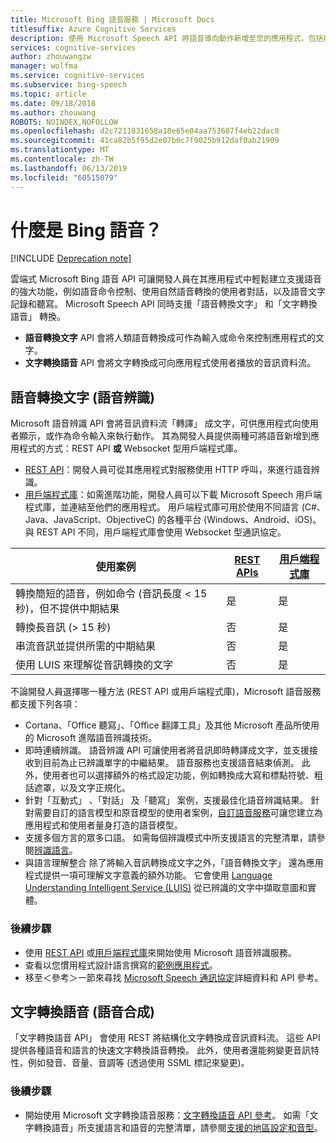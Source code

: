 ```yaml
---
title: Microsoft Bing 語音服務 | Microsoft Docs
titlesuffix: Azure Cognitive Services
description: 使用 Microsoft Speech API 將語音導向動作新增至您的應用程式，包括與使用者的即時互動。
services: cognitive-services
author: zhouwangzw
manager: wolfma
ms.service: cognitive-services
ms.subservice: bing-speech
ms.topic: article
ms.date: 09/18/2018
ms.author: zhouwang
ROBOTS: NOINDEX,NOFOLLOW
ms.openlocfilehash: d2c7211831658a18e65e04aa753607f4eb22dac8
ms.sourcegitcommit: 41ca82b5f95d2e07b0c7f9025b912daf0ab21909
ms.translationtype: MT
ms.contentlocale: zh-TW
ms.lasthandoff: 06/13/2019
ms.locfileid: "60515079"
---
```

# <a name="what-is-bing-speech"></a>什麼是 Bing 語音？

[!INCLUDE [Deprecation note](../../../includes/cognitive-services-bing-speech-api-deprecation-note.md)]

雲端式 Microsoft Bing 語音 API 可讓開發人員在其應用程式中輕鬆建立支援語音的強大功能，例如語音命令控制、使用自然語音轉換的使用者對話，以及語音文字記錄和聽寫。 Microsoft Speech API 同時支援「語音轉換文字」  和「文字轉換語音」  轉換。

- **語音轉換文字** API 會將人類語音轉換成可作為輸入或命令來控制應用程式的文字。
- **文字轉換語音** API 會將文字轉換成可向應用程式使用者播放的音訊資料流。

## <a name="speech-to-text-speech-recognition"></a>語音轉換文字 (語音辨識)

Microsoft 語音辨識 API 會將音訊資料流「轉譯」  成文字，可供應用程式向使用者顯示，或作為命令輸入來執行動作。 其為開發人員提供兩種可將語音新增到應用程式的方式：REST API **或** Websocket 型用戶端程式庫。

- [REST API](GetStarted/GetStartedREST.md)：開發人員可從其應用程式對服務使用 HTTP 呼叫，來進行語音辨識。
- [用戶端程式庫](GetStarted/GetStartedClientLibraries.md)：如需進階功能，開發人員可以下載 Microsoft Speech 用戶端程式庫，並連結至他們的應用程式。  用戶端程式庫可用於使用不同語言 (C#、Java、JavaScript、ObjectiveC) 的各種平台 (Windows、Android、iOS)。 與 REST API 不同，用戶端程式庫會使用 Websocket 型通訊協定。

| 使用案例 | [REST APIs](GetStarted/GetStartedREST.md) | [用戶端程式庫](GetStarted/GetStartedClientLibraries.md) |
|-----|-----|-----|
| 轉換簡短的語音，例如命令 (音訊長度 < 15 秒)，但不提供中期結果 | 是 | 是 |
| 轉換長音訊 (> 15 秒) | 否 | 是 |
| 串流音訊並提供所需的中期結果 | 否 | 是 |
| 使用 LUIS 來理解從音訊轉換的文字 | 否 | 是 |

不論開發人員選擇哪一種方法 (REST API 或用戶端程式庫)，Microsoft 語音服務都支援下列各項：

- Cortana、「Office 聽寫」、「Office 翻譯工具」及其他 Microsoft 產品所使用的 Microsoft 進階語音辨識技術。
- 即時連續辨識。 語音辨識 API 可讓使用者將音訊即時轉譯成文字，並支援接收到目前為止已辨識單字的中繼結果。 語音服務也支援語音結束偵測。 此外，使用者也可以選擇額外的格式設定功能，例如轉換成大寫和標點符號、粗話遮罩，以及文字正規化。
- 針對「互動式」  、「對話」  及「聽寫」  案例，支援最佳化語音辨識結果。 針對需要自訂的語言模型和原音模型的使用者案例，[自訂語音服務](../custom-speech-service/cognitive-services-custom-speech-home.md)可讓您建立為應用程式和使用者量身打造的語音模型。
- 支援多個方言的眾多口語。 如需每個辨識模式中所支援語言的完整清單，請參閱[辨識語言](api-reference-rest/supportedlanguages.md)。
- 與語言理解整合 除了將輸入音訊轉換成文字之外，「語音轉換文字」  還為應用程式提供一項可理解文字意義的額外功能。 它會使用 [Language Understanding Intelligent Service (LUIS)](../LUIS/what-is-luis.md) 從已辨識的文字中擷取意圖和實體。

### <a name="next-steps"></a>後續步驟

- 使用 [REST API](GetStarted/GetStartedREST.md) 或[用戶端程式庫](GetStarted/GetStartedClientLibraries.md)來開始使用 Microsoft 語音辨識服務。
- 查看以您慣用程式設計語言撰寫的[範例應用程式](samples.md)。
- 移至＜參考＞一節來尋找 [Microsoft Speech 通訊協定](API-Reference-REST/websocketprotocol.md)詳細資料和 API 參考。

## <a name="text-to-speech-speech-synthesis"></a>文字轉換語音 (語音合成)

「文字轉換語音 API」  會使用 REST 將結構化文字轉換成音訊資料流。 這些 API 提供各種語音和語言的快速文字轉換語音轉換。 此外，使用者還能夠變更音訊特性，例如發音、音量、音調等 (透過使用 SSML 標記來變更)。

### <a name="next-steps"></a>後續步驟

- 開始使用 Microsoft 文字轉換語音服務：[文字轉換語音 API 參考](api-reference-rest/bingvoiceoutput.md)。 如需「文字轉換語音」所支援語言和語音的完整清單，請參閱[支援的地區設定和音型](api-reference-rest/bingvoiceoutput.md#SupLocales)。

